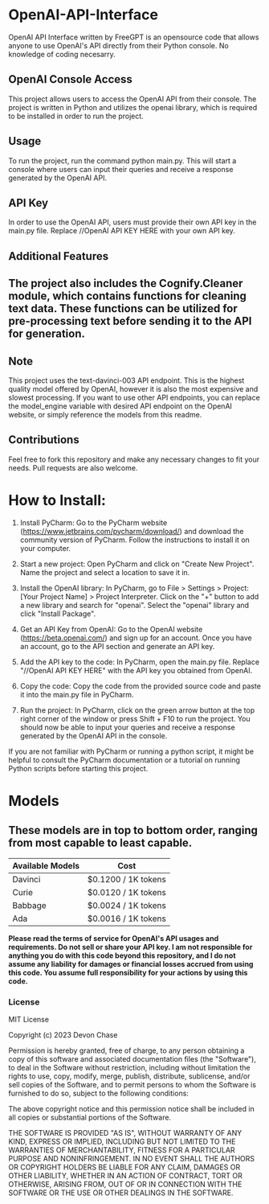 # OpenAI-API-Interface
OpenAI API Interface written by FreeGPT is an opensource code that allows anyone to use OpenAI's API directly from their Python console. No knowledge of coding necesarry.

## OpenAI Console Access

This project allows users to access the OpenAI API from their console. The project is written in Python and utilizes the openai library, which is required to be installed in order to run the project.

## Usage

To run the project, run the command python main.py. This will start a console where users can input their queries and receive a response generated by the OpenAI API.

## API Key

In order to use the OpenAI API, users must provide their own API key in the main.py file. Replace //OpenAI API KEY HERE with your own API key.

## Additional Features

## The project also includes the Cognify.Cleaner module, which contains functions for cleaning text data. These functions can be utilized for pre-processing text before sending it to the API for generation.

## Note

This project uses the text-davinci-003 API endpoint. This is the highest quality model offered by OpenAI, however it is also the most expensive and slowest processing. If you want to use other API endpoints, you can replace the model_engine variable with desired API endpoint on the OpenAI website, or simply reference the models from this readme.

## Contributions

Feel free to fork this repository and make any necessary changes to fit your needs. Pull requests are also welcome.

# How to Install:

1. Install PyCharm: Go to the PyCharm website (https://www.jetbrains.com/pycharm/download/) and download the community version of PyCharm. Follow the instructions to install it on your computer.

2. Start a new project: Open PyCharm and click on "Create New Project". Name the project and select a location to save it in.

3. Install the OpenAI library: In PyCharm, go to File > Settings > Project: [Your Project Name] > Project Interpreter. Click on the "+" button to add a new library and search for "openai". Select the "openai" library and click "Install Package".

4. Get an API Key from OpenAI: Go to the OpenAI website (https://beta.openai.com/) and sign up for an account. Once you have an account, go to the API section and generate an API key.

5. Add the API key to the code: In PyCharm, open the main.py file. Replace "//OpenAI API KEY HERE" with the API key you obtained from OpenAI.

6. Copy the code: Copy the code from the provided source code and paste it into the main.py file in PyCharm.

7. Run the project: In PyCharm, click on the green arrow button at the top right corner of the window or press Shift + F10 to run the project. You should now be able to input your queries and receive a response generated by the OpenAI API in the console.

If you are not familiar with PyCharm or running a python script, it might be helpful to consult the PyCharm documentation or a tutorial on running Python scripts before starting this project.

# Models
## These models are in top to bottom order, ranging from most capable to least capable.

|Available Models  | Cost  |
| ------------- | ------------- |
| Davinci  |$0.1200 / 1K tokens |
| Curie  |$0.0120 / 1K tokens|
| Babbage  | $0.0024 / 1K tokens  |
| Ada  | $0.0016 / 1K tokens|


**Please read the terms of service for OpenAI's API usages and requirements. Do not sell or share your API key. I am not responsible for anything you do with this code beyond this repository, and I do not assume any liability for damages or financial losses accrued from using this code. You assume full responsibility for your actions by using this code.**

### License

MIT License

Copyright (c) 2023 Devon Chase

Permission is hereby granted, free of charge, to any person obtaining a copy
of this software and associated documentation files (the "Software"), to deal
in the Software without restriction, including without limitation the rights
to use, copy, modify, merge, publish, distribute, sublicense, and/or sell
copies of the Software, and to permit persons to whom the Software is
furnished to do so, subject to the following conditions:

The above copyright notice and this permission notice shall be included in all
copies or substantial portions of the Software.

THE SOFTWARE IS PROVIDED "AS IS", WITHOUT WARRANTY OF ANY KIND, EXPRESS OR
IMPLIED, INCLUDING BUT NOT LIMITED TO THE WARRANTIES OF MERCHANTABILITY,
FITNESS FOR A PARTICULAR PURPOSE AND NONINFRINGEMENT. IN NO EVENT SHALL THE
AUTHORS OR COPYRIGHT HOLDERS BE LIABLE FOR ANY CLAIM, DAMAGES OR OTHER
LIABILITY, WHETHER IN AN ACTION OF CONTRACT, TORT OR OTHERWISE, ARISING FROM,
OUT OF OR IN CONNECTION WITH THE SOFTWARE OR THE USE OR OTHER DEALINGS IN THE
SOFTWARE.
